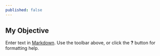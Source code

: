 ```yaml
---
published: false
---
```


## My Objective

Enter text in [Markdown](http://daringfireball.net/projects/markdown/). Use the toolbar above, or click the **?** button for formatting help.

